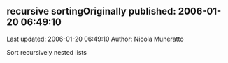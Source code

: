 ## recursive sortingOriginally published: 2006-01-20 06:49:10 
Last updated: 2006-01-20 06:49:10 
Author: Nicola Muneratto 
 
Sort recursively nested lists